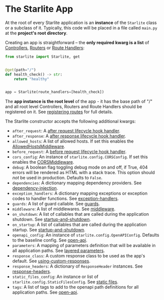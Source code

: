 # The Starlite App

At the root of every Starlite application is an **instance** of the `Starlite` class or a subclass of it. Typically, this
code will be placed in a file called `main.py` at the **project's root directory**.

Creating an app is straightforward – the **only required kwarg is a list** of [Controllers](../1-routing/3-controllers.md#controllers), [Routers](../1-routing/2-routers.md)
or [Route Handlers](../2-route-handlers/1_http_route_handlers.md):

```python
from starlite import Starlite, get


@get(path="/")
def health_check() -> str:
    return "healthy"


app = Starlite(route_handlers=[health_check])
```

The **app instance is the root level** of the app - it has the base path of "/" and all root level Controllers, Routers and
Route Handlers should be registered on it. See [registering routes](../1-routing/1-registering-routes.md) for
full details.

The Starlite constructor accepts the following additional kwargs:

- `after_request`: A [after request lifecycle hook handler](../13-lifecycle-hooks.md#after-request).
- `after_response`: A [after response lifecycle hook handler](../13-lifecycle-hooks.md#after-response).
- `allowed_hosts`: A list of allowed hosts. If set this enables the [AllowedHostsMiddleware](../7-middleware.md#built-in-middlewares).
- `before_request`: A [before request lifecycle hook handler](../13-lifecycle-hooks.md#before-request).
- `cors_config`: An instance of `starlite.config.CORSConfig`. If set this enables the [CORSMiddleware](../7-middleware.md#built-in-middlewares).
- `debug`: A boolean flag toggling debug mode on and off, if True, 404 errors will be rendered as HTML with a stack trace. This option should _not_ be used in production. Defaults to `False`.
- `dependencies`: A dictionary mapping dependency providers. See [dependency-injection](../6-dependency-injection/0-dependency-injection-intro.md).
- `exception_handlers`: A dictionary mapping exceptions or exception codes to handler functions. See [exception-handlers](../17-exceptions#exception-handling).
- `guards`: A list of guard callable. See [guards](../9-guards.md).
- `middleware`: A list of middlewares. See [middleware](../7-middleware.md).
- `on_shutdown`: A list of callables that are called during the application shutdown. See [startup-and-shutdown](./1-startup-and-shutdown.md).
- `on_startup`: A list of callables that are called during the application startup. See [startup-and-shutdown](./1-startup-and-shutdown.md).
- `openapi_config`: An instance of `starlite.config.OpenAPIConfig`. Defaults to the baseline config. See [open-api](../12-openapi.md).
- `parameters`: A mapping of parameters definition that will be available in all application paths. See [layered parameters](../3-parameters/4-layered-parameters.md).
- `response_class`: A custom response class to be used as the app's default. See [using-custom-responses](../5-responses.md#using-custom-responses).
- `response_headers`: A dictionary of `ResponseHeader` instances. See [response-headers](../5-responses.md#response-headers).
- `static_files_config`: An instance or list of `starlite.config.StaticFilesConfig`. See [static files](./3-static-files.md).
- `tags`: A list of tags to add to the openapi path definitions for all application paths. See [open-api](../12-openapi.md).
